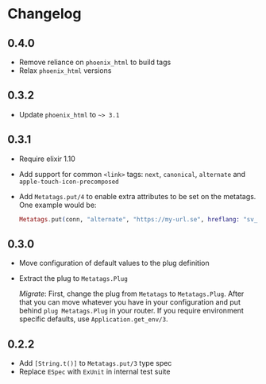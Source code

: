 # Changelog

## 0.4.0
- Remove reliance on `phoenix_html` to build tags
- Relax `phoenix_html` versions

## 0.3.2
- Update `phoenix_html` to `~> 3.1`

## 0.3.1
- Require elixir 1.10
- Add support for common `<link>` tags: `next`, `canonical`, `alternate`
  and `apple-touch-icon-precomposed`
- Add `Metatags.put/4` to enable extra attributes to be set on the metatags.
  One example would be:

  ```elixir
  Metatags.put(conn, "alternate", "https://my-url.se", hreflang: "sv_SE")
  ```

## 0.3.0
- Move configuration of default values to the plug definition
- Extract the plug to `Metatags.Plug`

  *Migrate*:
  First, change the plug from `Metatags` to `Metatags.Plug`.
  After that you can move whatever you have in your configuration and put
  behind `plug Metatags.Plug` in your router. If you require environment
  specific defaults, use `Application.get_env/3`.

## 0.2.2
- Add `[String.t()]` to `Metatags.put/3` type spec
- Replace `ESpec` with `ExUnit` in internal test suite
